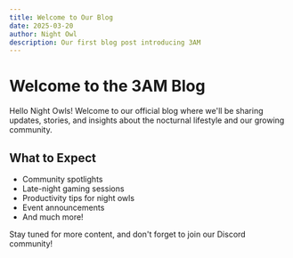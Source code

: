 ```yaml
---
title: Welcome to Our Blog
date: 2025-03-20
author: Night Owl
description: Our first blog post introducing 3AM
---
```


# Welcome to the 3AM Blog

Hello Night Owls! Welcome to our official blog where we'll be sharing updates, stories, and insights about the nocturnal lifestyle and our growing community.

## What to Expect

- Community spotlights
- Late-night gaming sessions
- Productivity tips for night owls
- Event announcements
- And much more!

Stay tuned for more content, and don't forget to join our Discord community! 